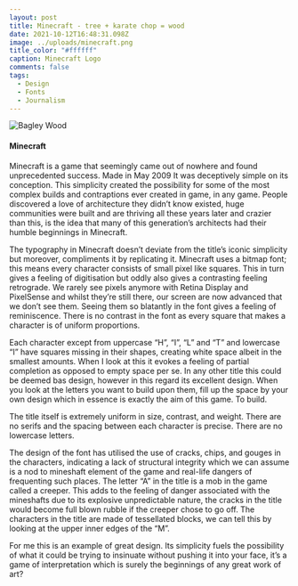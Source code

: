```yaml
---
layout: post
title: Minecraft - tree + karate chop = wood
date: 2021-10-12T16:48:31.098Z
image: ../uploads/minecraft.png
title_color: "#ffffff"
caption: Minecraft Logo
comments: false
tags:
  - Design
  - Fonts
  - Journalism
---
```

![Bagley Wood](../uploads/middle-parting.jpg "Bagley Wood Aerial")

#### Minecraft

Minecraft is a game that seemingly came out of nowhere and found unprecedented success. Made in May 2009 It was deceptively simple on its conception. This simplicity created the possibility for some of the most complex builds and contraptions ever created in game, in any game. People discovered a love of architecture they didn’t know existed, huge communities were built and are thriving all these years later and crazier than this, is the idea that many of this generation’s architects had their humble beginnings in Minecraft.

The typography in Minecraft doesn’t deviate from the title’s iconic simplicity but moreover, compliments it by replicating it.
Minecraft uses a bitmap font; this means every character consists of small pixel like squares. This in turn gives a feeling of digitisation but oddly also gives a contrasting feeling retrograde. We rarely see pixels anymore with Retina Display and PixelSense and whilst they’re still there, our screen are now advanced that we don’t see them. Seeing them so blatantly in the font gives a feeling of reminiscence. There is no contrast in the font as every square that makes a character is of uniform proportions.

Each character except from uppercase “H”, “I”, “L” and “T” and lowercase “I” have squares missing in their shapes, creating white space albeit in the smallest amounts. When I look at this it evokes a feeling of partial completion as opposed to empty space per se. In any other title this could be deemed bas design, however in this regard its excellent design. When you look at the letters you want to build upon them, fill up the space by your own design which in essence is exactly the aim of this game. To build.

The title itself is extremely uniform in size, contrast, and weight. There are no serifs and the spacing between each character is precise. There are no lowercase letters. 

The design of the font has utilised the use of cracks, chips, and gouges in the characters, indicating a lack of structural integrity which we can assume is a nod to mineshaft element of the game and real-life dangers of frequenting such places. The letter “A” in the title is a mob in the game called a creeper. This adds to the feeling of danger associated with the mineshafts due to its explosive unpredictable nature, the cracks in the title would become full blown rubble if the creeper chose to go off. The characters in the title are made of tessellated blocks, we can tell this by looking at the upper inner edges of the “M”.

For me this is an example of great design. Its simplicity fuels the possibility of what it could be trying to insinuate without pushing it into your face, it’s a game of interpretation which is surely the beginnings of any great work of art?

